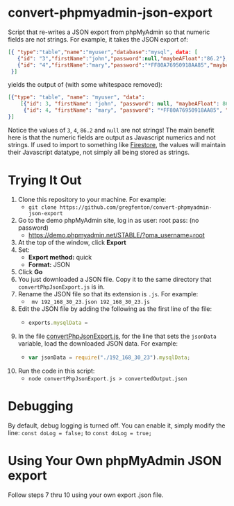 # convert-phpmyadmin-json-export
Script that re-writes a JSON export from phpMyAdmin so that numeric fields are not strings.  For example, it takes the JSON export of:
```json
[{ "type":"table","name":"myuser","database":"mysql", data: [
   {"id": "3","firstName":"john","password":null,"maybeAFloat":"86.2"},
   {"id": "4","firstName":"mary","password":"*FF80A76950918AA85","maybeAFloat":"192.168.1.1"}]
 }]
```
yields the output of (with some whitespace removed):
```json
[{"type": "table", "name": "myuser", "data":
    [{"id": 3, "firstName": "john", "password": null, "maybeAFloat": 86.2, },
     {"id": 4, "firstName": "mary", "password": "*FF80A76950918AA85", "maybeAFloat": "192.168.1.1",}]
}]
```
Notice the values of `3`, `4`, `86.2` and `null` are not strings!  The main benefit here is that the numeric fields are output as Javascript numerics and not strings.  If used to import to something like [Firestore](https://firebase.google.com/docs/firestore/), the values will maintain their Javascript datatype, not simply all being stored as strings.

# Trying It Out
1. Clone this repository to your machine.  For example:
    - ```git clone https://github.com/gregfenton/convert-phpmyadmin-json-export```
1. Go to the demo phpMyAdmin site, log in as user: root pass: (no password)
    - https://demo.phpmyadmin.net/STABLE/?pma_username=root
1. At the top of the window, click **Export**
1. Set:
     - **Export method:** quick
     - **Format:** JSON
1. Click **Go**
1. You just downloaded a JSON file.  Copy it to the same directory that `convertPhpJsonExport.js` is in.
1. Rename the JSON file so that its extension is `.js`.  For example:
    - ``` mv 192_168_30_23.json 192_168_30_23.js```  
1. Edit the JSON file by adding the following as the first line of the file:
    - ```javascript
      exports.mysqlData =     
1. In the file [convertPhpJsonExport.js](./convertPhpJsonExport.js), for the line that sets the ```jsonData``` variable, load the downloaded JSON data.  For example:
    - ```javascript
      var jsonData = require("./192_168_30_23").mysqlData;     
1. Run the code in this script: 
    - ```node convertPhpJsonExport.js > convertedOutput.json```

# Debugging
By default, debug logging is turned off.  You can enable it, simply modify the line:
    ```const doLog = false;```
to
    ```const doLog = true;```

# Using Your Own phpMyAdmin JSON export
Follow steps 7 thru 10 using your own export .json file.
